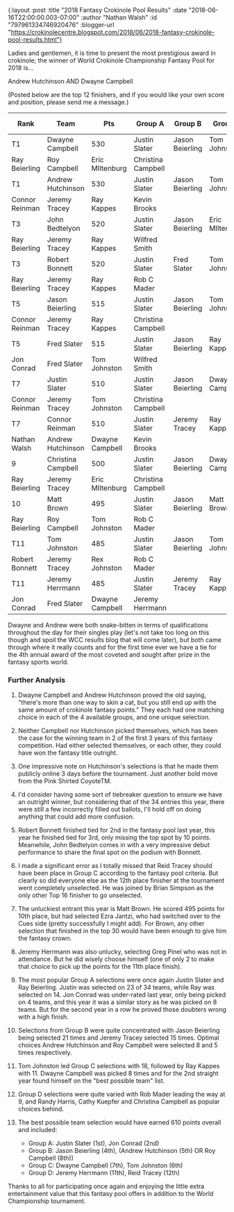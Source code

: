 {:layout :post
 :title "2018 Fantasy Crokinole Pool Results"
 :date "2018-06-16T22:00:00.003-07:00"
 :author "Nathan Walsh"
 :id "797961334746920476"
 :blogger-url "https://crokinolecentre.blogspot.com/2018/06/2018-fantasy-crokinole-pool-results.html"}

Ladies and gentlemen, it is time to present the most prestigious award in crokinole; the winner of World Crokinole Championship Fantasy Pool for 2018 is...

Andrew Hutchinson AND Dwayne Campbell

(Posted below are the top 12 finishers, and if you would like your own score and position, please send me a message.)

<div class="table-wrapper">
<table>
	<thead>
		<tr>
			<th>Rank</th>
			<th>Team</th>
			<th>Pts</th>
			<th>Group A</th>
			<th>Group B</th>
			<th>Group C</th>
			<th>Group D</th>
		</tr>
	</thead>
	<tbody>
		<tr>
			<td>T1</td>
			<td>Dwayne Campbell</td>
			<td>530</td>
			<td>Justin Slater</td>
			<td>Jason Beierling</td>
			<td>Tom Johnston</td>
			<td>Rob C Mader</td>
		</tr>
		<tr>
			<td>Ray Beierling</td>
			<td>Roy Campbell</td>
			<td>Eric MIltenburg</td>
			<td>Christina Campbell</td>
		</tr>
		<tr>
			<td>T1</td>
			<td>Andrew Hutchinson</td>
			<td>530</td>
			<td>Justin Slater</td>
			<td>Jason Beierling</td>
			<td>Tom Johnston</td>
			<td>Rob C Mader</td>
		</tr>
		<tr>
			<td>Connor Reinman</td>
			<td>Jeremy Tracey</td>
			<td>Ray Kappes</td>
			<td>Kevin Brooks</td>
		</tr>
		<tr>
			<td>T3</td>
			<td>John Bedtelyon</td>
			<td>520</td>
			<td>Justin Slater</td>
			<td>Jason Beierling</td>
			<td>Eric MIltenburg</td>
			<td>Lawson Lea</td>
		</tr>
		<tr>
			<td>Ray Beierling</td>
			<td>Jeremy Tracey</td>
			<td>Ray Kappes</td>
			<td>Wilfred Smith</td>
		</tr>
		<tr>
			<td>T3</td>
			<td>Robert Bonnett</td>
			<td>520</td>
			<td>Justin Slater</td>
			<td>Fred Slater</td>
			<td>Tom Johnston</td>
			<td>Kevin Brooks</td>
		</tr>
		<tr>
			<td>Ray Beierling</td>
			<td>Jeremy Tracey</td>
			<td>Ray Kappes</td>
			<td>Rob C Mader</td>
		</tr>
		<tr>
			<td>T5</td>
			<td>Jason Beierling</td>
			<td>515</td>
			<td>Justin Slater</td>
			<td>Jason Beierling</td>
			<td>Tom Johnston</td>
			<td>Kevin Brooks</td>
		</tr>
		<tr>
			<td>Connor Reinman</td>
			<td>Jeremy Tracey</td>
			<td>Ray Kappes</td>
			<td>Christina Campbell</td>
		</tr>
		<tr>
			<td>T5</td>
			<td>Fred Slater</td>
			<td>515</td>
			<td>Justin Slater</td>
			<td>Jason Beierling</td>
			<td>Ray Kappes</td>
			<td>Randy Harris</td>
		</tr>
		<tr>
			<td>Jon Conrad</td>
			<td>Fred Slater</td>
			<td>Tom Johnston</td>
			<td>Wilfred Smith</td>
		</tr>
		<tr>
			<td>T7</td>
			<td>Justin Slater</td>
			<td>510</td>
			<td>Justin Slater</td>
			<td>Jason Beierling</td>
			<td>Dwayne Campbell</td>
			<td>Rob C Mader</td>
		</tr>
		<tr>
			<td>Connor Reinman</td>
			<td>Jeremy Tracey</td>
			<td>Tom Johnston</td>
			<td>Christina Campbell</td>
		</tr>
		<tr>
			<td>T7</td>
			<td>Connor Reinman</td>
			<td>510</td>
			<td>Justin Slater</td>
			<td>Jeremy Tracey</td>
			<td>Ray Kappes</td>
			<td>Randy Harris</td>
		</tr>
		<tr>
			<td>Nathan Walsh</td>
			<td>Andrew Hutchinson</td>
			<td>Dwayne Campbell</td>
			<td>Kevin Brooks</td>
		</tr>
		<tr>
			<td>9</td>
			<td>Christina Campbell</td>
			<td>500</td>
			<td>Justin Slater</td>
			<td>Jason Beierling</td>
			<td>Dwayne Campbell</td>
			<td>Cathy Kuepfer</td>
		</tr>
		<tr>
			<td>Ray Beierling</td>
			<td>Jeremy Tracey</td>
			<td>Eric MIltenburg</td>
			<td>Christina Campbell</td>
		</tr>
		<tr>
			<td>10</td>
			<td>Matt Brown</td>
			<td>495</td>
			<td>Justin Slater</td>
			<td>Jason Beierling</td>
			<td>Matt Brown</td>
			<td>Ezra Jantzi</td>
		</tr>
		<tr>
			<td>Ray Beierling</td>
			<td>Roy Campbell</td>
			<td>Tom Johnston</td>
			<td>Rob C Mader</td>
		</tr>
		<tr>
			<td>T11</td>
			<td>Tom Johnston</td>
			<td>485</td>
			<td>Justin Slater</td>
			<td>Jason Beierling</td>
			<td>Tom Johnston</td>
			<td>Rueben Jong</td>
		</tr>
		<tr>
			<td>Robert Bonnett</td>
			<td>Jeremy Tracey</td>
			<td>Rex Johnston</td>
			<td>Rob C Mader</td>
		</tr>
		<tr>
			<td>T11</td>
			<td>Jeremy Herrmann</td>
			<td>485</td>
			<td>Justin Slater</td>
			<td>Jeremy Tracey</td>
			<td>Ray Kappes</td>
			<td>Greg Pinel</td>
		</tr>
		<tr>
			<td>Jon Conrad</td>
			<td>Fred Slater</td>
			<td>Dwayne Campbell</td>
			<td>Jeremy Herrmann</td>
		</tr>
	</tbody>
</table>
</div>

Dwayne and Andrew were both snake-bitten in terms of qualifications throughout the day for their singles play (let's not take too long on this though and spoil the WCC results blog that will come later), but both came through where it really counts and for the first time ever we have a tie for the 4th annual award of the most coveted and sought after prize in the fantasy sports world.

### Further Analysis

1. Dwayne Campbell and Andrew Hutchinson proved the old saying, "there's more than one way to skin a cat, but you still end up with the same amount of crokinole fantasy points." They each had one matching choice in each of the 4 available groups, and one unique selection.

2. Neither Campbell nor Hutchinson picked themselves, which has been the case for the winning team in 2 of the first 3 years of this fantasy competition. Had either selected themselves, or each other, they could have won the fantasy title outright.

3. One impressive note on Hutchinson's selections is that he made them publicly online 3 days before the tournament. Just another bold move from the Pink Shirted CoyoteTM.

4. I'd consider having some sort of tiebreaker question to ensure we have an outright winner, but considering that of the 34 entries this year, there were still a few incorrectly filled out ballots, I'll hold off on doing anything that could add more confusion.

5. Robert Bonnett finished tied for 2nd in the fantasy pool last year, this year he finished tied for 3rd, only missing the top spot by 10 points. Meanwhile, John Bedtelyon comes in with a very impressive debut performance to share the final spot on the podium with Bonnett.

6. I made a significant error as I totally missed that Reid Tracey should have been place in Group C according to the fantasy pool criteria. But clearly so did everyone else as the 12th place finisher at the tournament went completely unselected. He was joined by Brian Simpson as the only other Top 16 finisher to go unselected.

7. The unluckiest entrant this year is Matt Brown. He scored 495 points for 10th place, but had selected Ezra Jantzi, who had switched over to the Cues side (pretty successfully I might add). For Brown, any other selection that finished in the top 30 would have been enough to give him the fantasy crown.

8. Jeremy Herrmann was also unlucky, selecting Greg Pinel who was not in attendance. But he did wisely choose himself (one of only 2 to make that choice to pick up the points for the 11th place finish).

9. The most popular Group A selections were once again Justin Slater and Ray Beierling. Justin was selected on 23 of 34 teams, while Ray was selected on 14. Jon Conrad was under-rated last year, only being picked on 4 teams, and this year it was a similar story as he was picked on 8 teams. But for the second year in a row he proved those doubters wrong with a high finish.

10. Selections from Group B were quite concentrated with Jason Beierling being selected 21 times and Jeremy Tracey selected 15 times. Optimal choices Andrew Hutchinson and Roy Campbell were selected 8 and 5 times respectively.

11. Tom Johnston led Group C selections with 18, followed by Ray Kappes with 11. Dwayne Campbell was picked 8 times and for the 2nd straight year found himself on the "best possible team" list.

12. Group D selections were quite varied with Rob Mader leading the way at 9, and Randy Harris, Cathy Kuepfer and Christina Campbell as popular choices behind.

13. The best possible team selection would have earned 610 points overall and included:

    - Group A: Justin Slater (1st), Jon Conrad (2nd)
    - Group B: Jason Beierling (4th), (Andrew Hutchinson (5th) OR Roy Campbell (8th))
    - Group C: Dwayne Campbell (7th), Tom Johnston (6th)
    - Group D: Jeremy Herrmann (11th), Reid Tracey (12th)

Thanks to all for participating once again and enjoying the little extra entertainment value that this fantasy pool offers in addition to the World Championship tournament.
